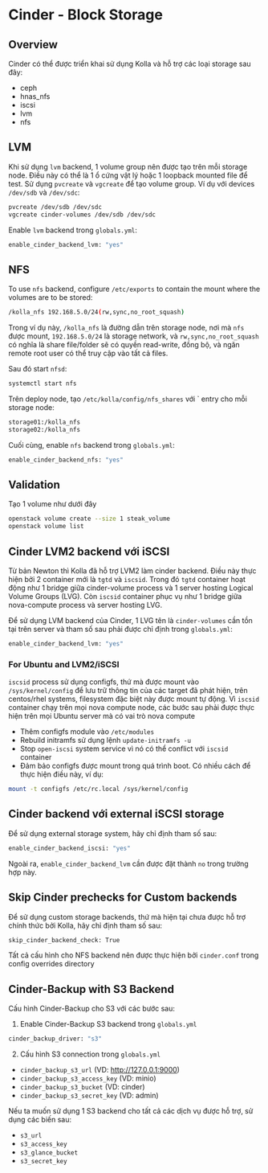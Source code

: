 # Cinder - Block Storage

## Overview

Cinder có thể được triển khai sử dụng Kolla và hỗ trợ các loại storage sau đây:

- ceph
- hnas_nfs
- iscsi
- lvm
- nfs

## LVM

Khi sử dụng ```lvm``` backend, 1 volume group nên được tạo trên mỗi storage node. Điều này có thể là 1 ổ cứng vật lý hoặc 1 loopback mounted file để test. Sử dụng ```pvcreate``` và ```vgcreate``` để tạo volume group. Ví dụ với devices ```/dev/sdb``` và ```/dev/sdc```:

```sh
pvcreate /dev/sdb /dev/sdc
vgcreate cinder-volumes /dev/sdb /dev/sdc
```

Enable ```lvm``` backend trong ```globals.yml```:

```sh
enable_cinder_backend_lvm: "yes"
```

## NFS

To use ```nfs``` backend, configure ```/etc/exports``` to contain the mount where the volumes are to be stored:

```sh
/kolla_nfs 192.168.5.0/24(rw,sync,no_root_squash)
```

Trong ví dụ này, ```/kolla_nfs``` là đường dẫn trên storage node, nơi mà ```nfs``` được mount, ```192.168.5.0/24``` là storage network, và ```rw,sync,no_root_squash``` có nghĩa là share file/folder sẽ có quyền read-write, đồng bộ, và ngăn remote root user có thể truy cập vào tất cả files.

Sau đó start ```nfsd```:

```sh
systemctl start nfs
```

Trên deploy node, tạo ```/etc/kolla/config/nfs_shares``` với ` entry cho mỗi storage node:

```sh
storage01:/kolla_nfs
storage02:/kolla_nfs
```

Cuối cùng, enable ```nfs``` backend trong ```globals.yml```:

```sh
enable_cinder_backend_nfs: "yes"
```

## Validation

Tạo 1 volume như dưới đây

```sh
openstack volume create --size 1 steak_volume
openstack volume list
```

## Cinder LVM2 backend với iSCSI

Từ bản Newton thì Kolla đã hỗ trợ LVM2 làm cinder backend. Điều này thực hiện bởi 2 container mới là ```tgtd``` và ```iscsid```. Trong đó ```tgtd``` container hoạt động như 1 bridge giữa cinder-volume process và 1 server hosting Logical Volume Groups (LVG). Còn ```iscsid``` container phục vụ như 1 bridge giữa nova-compute process và server hosting LVG.

Để sử dụng LVM backend của Cinder, 1 LVG tên là ```cinder-volumes``` cần tồn tại trên server và tham số sau phải được chỉ định trong ```globals.yml```:

```sh
enable_cinder_backend_lvm: "yes"
```

### For Ubuntu and LVM2/iSCSI

```iscsid``` process sử dụng configfs, thứ mà được mount vào ```/sys/kernel/config``` để lưu trữ thông tin của các target đã phát hiện, trên centos/rhel systems, filesystem đặc biệt này được mount tự động. Vì ```iscsid``` container chạy trên mọi nova compute node, các bước sau phải được thực hiện trên mọi Ubuntu server mà có vai trò nova compute

- Thêm configfs module vào ```/etc/modules```
- Rebuild initramfs sử dụng lệnh ```update-initramfs -u```
- Stop ```open-iscsi``` system service vì nó có thể conflict với ```iscsid``` container
- Đảm bảo configfs được mount trong quá trình boot. Có nhiều cách để thực hiện điều này, ví dụ:

```sh
mount -t configfs /etc/rc.local /sys/kernel/config
```

## Cinder backend với external iSCSI storage

Để sử dụng external storage system, hãy chỉ định tham số sau:

```sh
enable_cinder_backend_iscsi: "yes"
```

Ngoài ra, ```enable_cinder_backend_lvm``` cần được đặt thành ```no``` trong trường hợp này.

## Skip Cinder prechecks for Custom backends

Để sử dụng custom storage backends, thứ mà hiện tại chưa được hỗ trợ chính thức bởi Kolla, hãy chỉ định tham số sau:

```sh
skip_cinder_backend_check: True
```

Tất cả cấu hình cho NFS backend nên được thực hiện bởi ```cinder.conf``` trong config overrides directory

## Cinder-Backup with S3 Backend

Cấu hình Cinder-Backup cho S3 với các bước sau:

1. Enable Cinder-Backup S3 backend trong ```globals.yml```

```sh
cinder_backup_driver: "s3"
```

2. Cấu hình S3 connection trong ```globals.yml```

- ```cinder_backup_s3_url``` (VD: http://127.0.0.1:9000)
- ```cinder_backup_s3_access_key``` (VD: minio)
- ```cinder_backup_s3_bucket``` (VD: cinder)
- ```cinder_backup_s3_secret_key``` (VD: admin)

Nếu ta muốn sử dụng 1 S3 backend cho tất cả các dịch vụ được hỗ trợ, sử dụng các biến sau:

- ```s3_url```
- ```s3_access_key```
- ```s3_glance_bucket```
- ```s3_secret_key```